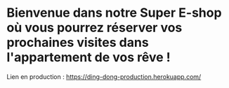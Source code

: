 # Bienvenue dans notre Super E-shop où vous pourrez réserver vos prochaines visites dans l'appartement de vos rêve !

Lien en production : https://ding-dong-production.herokuapp.com/
